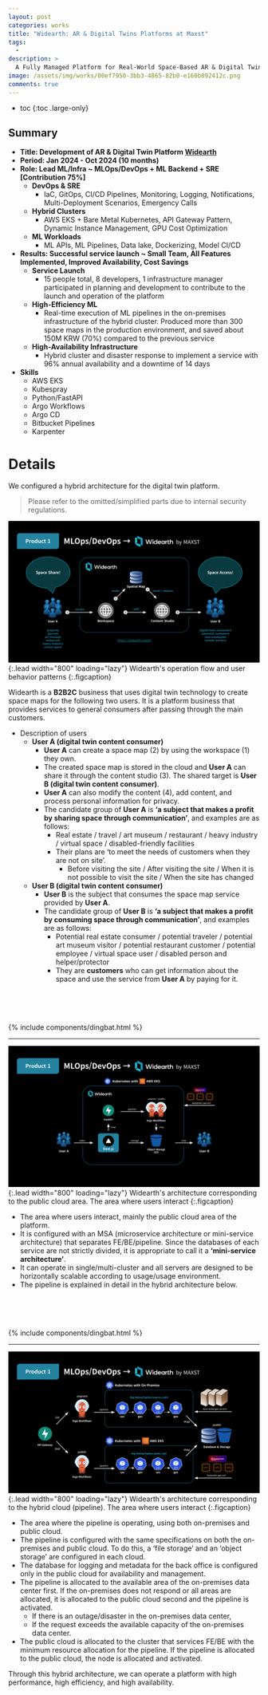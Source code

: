 ```yaml
---
layout: post
categories: works
title: "Widearth: AR & Digital Twins Platforms at Maxst"
tags:
  - 
description: >
  A Fully Managed Platform for Real-World Space-Based AR & Digital Twin Services; I contributed to the development of the platform as a lead ML/Infra engineer.
image: /assets/img/works/00ef7950-3bb3-4865-82b0-e160b092412c.png
comments: true
---
```


* toc
{:toc .large-only}

## Summary

- **Title: Development of AR & Digital Twin Platform [Widearth]**
- **Period: Jan 2024 - Oct 2024 (10 months)**
- **Role: Lead ML/Infra ~ MLOps/DevOps + ML Backend + SRE [Contribution 75%]**
    - **DevOps & SRE**
        - IaC, GitOps, CI/CD Pipelines, Monitoring, Logging, Notifications, Multi-Deployment Scenarios, Emergency Calls
    - **Hybrid Clusters**
        - AWS EKS + Bare Metal Kubernetes, API Gateway Pattern, Dynamic Instance Management, GPU Cost Optimization
    - **ML Workloads**
        - ML APIs, ML Pipelines, Data lake, Dockerizing, Model CI/CD
- **Results: Successful service launch ~ Small Team, All Features Implemented, Improved Availability, Cost Savings**
    - **Service Launch**
        - 15 people total, 8 developers, 1 infrastructure manager participated in planning and development to contribute to the launch and operation of the platform
    - **High-Efficiency ML**
        - Real-time execution of ML pipelines in the on-premises infrastructure of the hybrid cluster. Produced more than 300 space maps in the production environment, and saved about 150M KRW (70%) compared to the previous service
    - **High-Availability Infrastructure**
        - Hybrid cluster and disaster response to implement a service with 96% annual availability and a downtime of 14 days
- **Skills**
    - AWS EKS
    - Kubespray
    - Python/FastAPI
    - Argo Workflows
    - Argo CD
    - Bitbucket Pipelines
    - Karpenter


# Details
We configured a hybrid architecture for the digital twin platform.

>  Please refer to the omitted/simplified parts due to internal security regulations.

![Widearth's operation flow and user behavior patterns](/assets/img/works/964ffa59-e690-4b3b-b52a-a16e69728246.png){:.lead width="800" loading="lazy"}
Widearth's operation flow and user behavior patterns
{:.figcaption}


Widearth is a **B2B2C** business that uses digital twin technology to create space maps for the following two users. It is a platform business that provides services to general consumers after passing through the main customers.

- Description of users
    - **User A (digital twin content consumer)**
        - **User A** can create a space map (2) by using the workspace (1) they own.
        - The created space map is stored in the cloud and **User A** can share it through the content studio (3). The shared target is **User B (digital twin content consumer)**.
        - **User A** can also modify the content (4), add content, and process personal information for privacy.
        - The candidate group of **User A** is **‘a subject that makes a profit by sharing space through communication’**, and examples are as follows:
            - Real estate / travel / art museum / restaurant / heavy industry / virtual space / disabled-friendly facilities
            - Their plans are ‘to meet the needs of customers when they are not on site’.
                - Before visiting the site / After visiting the site / When it is not possible to visit the site / When the site has changed
    - **User B (digital twin content consumer)**
        - **User B** is the subject that consumes the space map service provided by **User A**.
        - The candidate group of **User B** is **‘a subject that makes a profit by consuming space through communication’**, and examples are as follows:
            - Potential real estate consumer / potential traveler / potential art museum visitor / potential restaurant customer / potential employee / virtual space user / disabled person and helper/protector
            - They are **customers** who can get information about the space and use the service from **User A** by paying for it.

<div style="margin-top: 5rem;">
  {% include components/dingbat.html %}
</div>

---

![Widearth's architecture corresponding to the public cloud area. The area where users interact](/assets/img/works/61a39148-4f5a-4424-862c-26a0adcda660.png){:.lead width="800" loading="lazy"}
Widearth's architecture corresponding to the public cloud area. The area where users interact
{:.figcaption}

- The area where users interact, mainly the public cloud area of the platform.
- It is configured with an MSA (microservice architecture or mini-service architecture) that separates FE/BE/pipeline. Since the databases of each service are not strictly divided, it is appropriate to call it a **‘mini-service architecture’**.
- It can operate in single/multi-cluster and all servers are designed to be horizontally scalable according to usage/usage environment.
- The pipeline is explained in detail in the hybrid architecture below.

<div style="margin-top: 5rem;">
  {% include components/dingbat.html %}
</div>

---

![Widearth's architecture corresponding to the hybrid cloud (pipeline). The area where users interact](/assets/img/works/7e09a770-db47-4ae1-8fce-346220ac39ff.png){:.lead width="800" loading="lazy"}
Widearth's architecture corresponding to the hybrid cloud (pipeline). The area where users interact
{:.figcaption}

- The area where the pipeline is operating, using both on-premises and public cloud.
- The pipeline is configured with the same specifications on both the on-premises and public cloud. To do this, a ‘file storage’ and an ‘object storage’ are configured in each cloud.
- The database for logging and metadata for the back office is configured only in the public cloud for availability and management.
- The pipeline is allocated to the available area of the on-premises data center first. If the on-premises does not respond or all areas are allocated, it is allocated to the public cloud second and the pipeline is activated.
    - If there is an outage/disaster in the on-premises data center,
    - If the request exceeds the available capacity of the on-premises data center.
- The public cloud is allocated to the cluster that services FE/BE with the minimum resource allocation for the pipeline. If the pipeline is allocated to the public cloud, the node is allocated and activated.

Through this hybrid architecture, we can operate a platform with high performance, high efficiency, and high availability.


[Widearth]: https://www.widearth.world